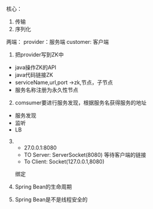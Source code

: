 核心：
  1. 传输
  2. 序列化

两端：
  provider：服务端
  customer: 客户端

1. 把provider写到ZK中
  - java操作ZK的API
  - java代码链接ZK
  - serviceName,url,port ->zk,节点，子节点
  - 服务名称注册为永久性节点

2. comsumer要进行服务发现，根据服务名获得服务的地址
  - 服务发现
  - 监听
  - LB

3.
    - 27.0.0.1:8080
    - TO Server: ServerSocket(8080)  等待客户端的链接
    - To Client: Socket(127.0.0.1,8080)

    绑定


1. Spring Bean的生命周期
2. Spring Bean是不是线程安全的

